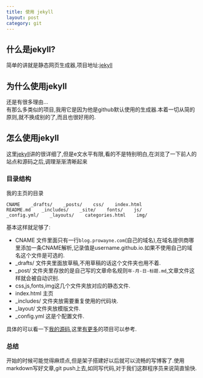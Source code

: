 ```yaml
--- 
title: 使用 jekyll
layout: post
category: git
---
```


## 什么是jekyll?
简单的讲就是静态网页生成器,项目地址:[jekyll][1]  
 
[1]:https://github.com/jekyll/jekyll "jekyll"

## 为什么使用jekyll
还是有很多理由...   
有那么多类似的项目,我用它是因为他是github默认使用的生成器.本着一切从简的原则,就不换成别的了,而且也很好用的.

## 怎么使用jekyll
这里[jekyll][1]讲的很详细了,但是e文水平有限,看的不是特别明白,在浏览了一下前人的站点和源码之后,调理渐渐清晰起来

### 目录结构
我的主页的目录

    CNAME    _drafts/    _posts/    css/    index.html
    README.md    _includes/    _site/    fonts/    js/
    _config.yml/    _layouts/    categories.html    img/
    
基本这样就足够了:

* CNAME 文件里面只有一行`blog.prowayne.com`(自己的域名),在域名提供商哪里添加一条CNAME解析,记录值是username.github.io.如果不使用自己的域名这个文件是可选的.
* _drafts/ 文件夹里面放草稿,不用草稿的话这个文件夹也用不着.
* _post/ 文件夹里存放的是自己写的文章命名规则`年-月-日-标题.md`,文章文件这样就会被自动识别.
* css,js,fonts,img这几个文件夹放对应的静态文件.
* index.html 主页
* _includes/ 文件夹放需要重复使用的代码块.
* _layout/ 文件夹放模版文件.
* _config.yml 这是个配置文件.

具体的可以看一下[我的源码][2],这里[有更多][3]的项目可以参考. 

### 总结 
开始的时候可能觉得麻烦点,但是架子搭建好以后就可以流畅的写博客了.使用markdown写好文章,git push上去,如同写代码,对于我们这群程序员来说简直愉快.

[2]:https://github.com/prowayne/prowayne.github.com "我的"
[3]:https://github.com/jekyll/jekyll/wiki/Sites "更多"